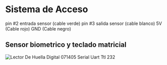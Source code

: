 # Sistema de Acceso 

pin #2 entrada sensor (cable verde)
pin #3 salida sensor  (cable blanco)
5V (Cable rojo)
GND (Cable negro)

## Sensor biometrico y teclado matricial
![Lector De Huella Digital 071405 Serial Uart Ttl 232](https://raw.githubusercontent.com/ingelectronicadj/SistemAccessHuellaDactilar/master/esquemaSensor.png "Lector De Huella Digital 071405 Serial Uart Ttl 232")
